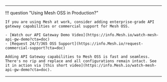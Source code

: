 
---
!!! question "Using Mesh OSS in Production?"

    If you are using Mesh at work, consider adding enterprise-grade API gateway capabilities or commercial support for Mesh OSS.

    - [Watch our API Gateway Demo Video](https://info.Mesh.io/watch-mesh-api-gw-demo?cta=doc)
    - [Request 24/7/365 OSS Support](https://info.Mesh.io/request-commercial-support?cta=doc)

    Adding API Gateway capabilities to Mesh OSS is fast and seamless. There's no rip and replace and all configurations remain intact. See it in action via [this short video](https://info.Mesh.io/watch-mesh-api-gw-demo?cta=doc).
---